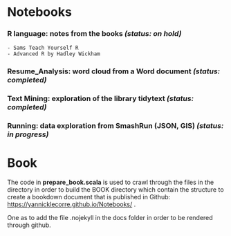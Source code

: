 # Notebooks

### R language: notes from the books *(status: on hold)*

	- Sams Teach Yourself R
	- Advanced R by Hadley Wickham
	
### Resume_Analysis: word cloud from a Word document *(status: completed)*

### Text Mining: exploration of the library tidytext *(status: completed)*

### Running: data exploration from SmashRun (JSON, GIS) *(status: in progress)*

# Book

The code in **prepare_book.scala** is used to crawl through the files in the directory in order to build the BOOK directory which contain the structure to create a bookdown document that is published in Github: https://yannicklecorre.github.io/Notebooks/ . 

One as to add the file .nojekyll in the docs folder in order to be rendered through github.